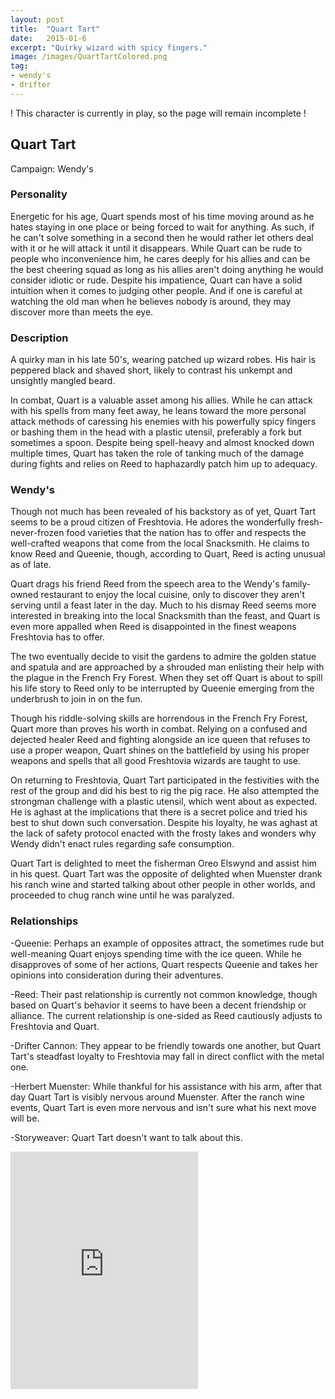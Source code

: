 ```yaml
---
layout: post
title:  "Quart Tart"
date:   2015-01-6
excerpt: "Quirky wizard with spicy fingers."
image: /images/QuartTartColored.png
tag:
- wendy's
- drifter
---
```


! This character is currently in play, so the page will remain incomplete !

## Quart Tart
Campaign: Wendy's

### Personality
Energetic for his age, Quart spends most of his time moving around as he hates staying in one place or being forced to wait for anything. As such, if he can't solve something in a second then he would rather let others deal with it or he will attack it until it disappears. While Quart can be rude to people who inconvenience him, he cares deeply for his allies and can be the best cheering squad as long as his allies aren't doing anything he would consider idiotic or rude. Despite his impatience, Quart can have a solid intuition when it comes to judging other people. And if one is careful at watching the old man when he believes nobody is around, they may discover more than meets the eye.

### Description
A quirky man in his late 50's, wearing patched up wizard robes. His hair is peppered black and shaved short, likely to contrast his unkempt and unsightly mangled beard.

In combat, Quart is a valuable asset among his allies. While he can attack with his spells from many feet away, he leans toward the more personal attack methods of caressing his enemies with his powerfully spicy fingers or bashing them in the head with a plastic utensil, preferably a fork but sometimes a spoon. Despite being spell-heavy and almost knocked down multiple times, Quart has taken the role of tanking much of the damage during fights and relies on Reed to haphazardly patch him up to adequacy.

### Wendy's
Though not much has been revealed of his backstory as of yet, Quart Tart seems to be a proud citizen of Freshtovia. He adores the wonderfully fresh-never-frozen food varieties that the nation has to offer and respects the well-crafted weapons that come from the local Snacksmith. He claims to know Reed and Queenie, though, according to Quart, Reed is acting unusual as of late.

Quart drags his friend Reed from the speech area to the Wendy's family-owned restaurant to enjoy the local cuisine, only to discover they aren't serving until a feast later in the day. Much to his dismay Reed seems more interested in breaking into the local Snacksmith than the feast, and Quart is even more appalled when Reed is disappointed in the finest weapons Freshtovia has to offer.

The two eventually decide to visit the gardens to admire the golden statue and spatula and are approached by a shrouded man enlisting their help with the plague in the French Fry Forest. When they set off Quart is about to spill his life story to Reed only to be interrupted by Queenie emerging from the underbrush to join in on the fun.

Though his riddle-solving skills are horrendous in the French Fry Forest, Quart more than proves his worth in combat. Relying on a confused and dejected healer Reed and fighting alongside an ice queen that refuses to use a proper weapon, Quart shines on the battlefield by using his proper weapons and spells that all good Freshtovia wizards are taught to use.

On returning to Freshtovia, Quart Tart participated in the festivities with the rest of the group and did his best to rig the pig race. He also attempted the strongman challenge with a plastic utensil, which went about as expected. He is aghast at the implications that there is a secret police and tried his best to shut down such conversation. Despite his loyalty, he was aghast at the lack of safety protocol enacted with the frosty lakes and wonders why Wendy didn't enact rules regarding safe consumption.

Quart Tart is delighted to meet the fisherman Oreo Elswynd and assist him in his quest. Quart Tart was the opposite of delighted when Muenster drank his ranch wine and started talking about other people in other worlds, and proceeded to chug ranch wine until he was paralyzed.

### Relationships
-Queenie: Perhaps an example of opposites attract, the sometimes rude but well-meaning Quart enjoys spending time with the ice queen. While he disapproves of some of her actions, Quart respects Queenie and takes her opinions into consideration during their adventures.

-Reed: Their past relationship is currently not common knowledge, though based on Quart's behavior it seems to have been a decent friendship or alliance. The current relationship is one-sided as Reed cautiously adjusts to Freshtovia and Quart.

-Drifter Cannon: They appear to be friendly towards one another, but Quart Tart's steadfast loyalty to Freshtovia may fall in direct conflict with the metal one.

-Herbert Muenster: While thankful for his assistance with his arm, after that day Quart Tart is visibly nervous around Muenster. After the ranch wine events, Quart Tart is even more nervous and isn't sure what his next move will be.

-Storyweaver: Quart Tart doesn't want to talk about this.

<iframe src="https://open.spotify.com/embed/playlist/4DdBNJLMfHuQ8zm1XyH9WR" width="300" height="380" frameborder="0" allowtransparency="true" allow="encrypted-media"></iframe>
